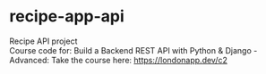 # recipe-app-api
Recipe API project	
Course code for: Build a Backend REST API with Python &amp; Django - Advanced: Take the course here: https://londonapp.dev/c2